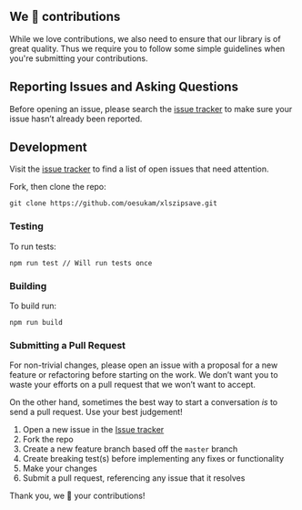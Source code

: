 We 💜 contributions
-------------------

While we love contributions, we also need to ensure that our library is of great quality. Thus we require you to follow some simple guidelines when you're submitting your contributions.

## Reporting Issues and Asking Questions

Before opening an issue, please search the [issue tracker](https://github.com/oesukam/andela-sendit/issues) to make sure your issue hasn’t already been reported.

## Development

Visit the [issue tracker](https://github.com/oesukam/andela-sendit/issues) to find a list of open issues that need attention.

Fork, then clone the repo:

```
git clone https://github.com/oesukam/xlszipsave.git
```

### Testing

To run tests:

```
npm run test // Will run tests once
```


### Building

To build run:

```
npm run build
```

### Submitting a Pull Request

For non-trivial changes, please open an issue with a proposal for a new feature or refactoring before starting on the work. We don’t want you to waste your efforts on a pull request that we won’t want to accept.

On the other hand, sometimes the best way to start a conversation *is* to send a pull request. Use your best judgement!

1. Open a new issue in the [Issue tracker](https://github.com/oesukam/andela-sendit/issues)
1. Fork the repo
1. Create a new feature branch based off the `master` branch
1. Create breaking test(s) before implementing any fixes or functionality
1. Make your changes
1. Submit a pull request, referencing any issue that it resolves

Thank you, we 💜 your contributions!
